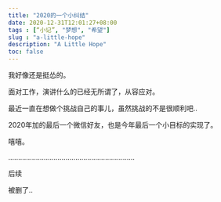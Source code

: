 ```yaml
---
title: "2020的一个小纠结"
date: 2020-12-31T12:01:27+08:00
tags : [“小记”, "梦想", "希望"]
slug : "a-little-hope"
description: "A Little Hope"
toc: false
---
```


我好像还是挺怂的。

面对工作，演讲什么的已经无所谓了，从容应对。

最近一直在想做个挑战自己的事儿，虽然挑战的不是很顺利吧..

2020年加的最后一个微信好友，也是今年最后一个小目标的实现了。


嘻嘻。

................................................................

后续

被删了.. 